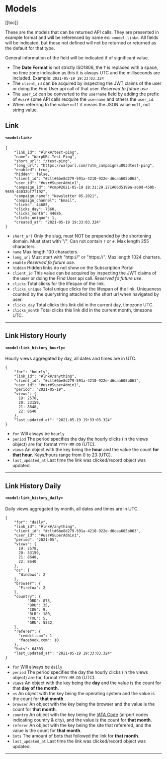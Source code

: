 # Models

[[toc]]

These are the models that can be returned API calls. They are presented in example format and will be referenced by
name ex: `<model:link>`. All fields will be indicated, but those not defined will not be returned or returned as the 
default for that type.

General information of the field will be indicated if of significant value.

- The **Date Format** is not strictly ISO1806, the `T` is replaced with a space, no time zone indication as this it is always UTC and the 
  milliseconds are included. Example: `2021-05-19 19:33:03.324`
- The `client_id` can be acquired by inspecting the JWT claims of the user or doing the Find User api call of that user. *Reserved fo future use*
- The `user_id` can be converted to the `username` field by adding the prefix of `#usr#` some API calls recquire the `username`
  and others the `user_id`.
- When referring to the value `null` it means the JSON value `null`, not string value. 

## Link 
#### `<model:link>`

```
{
    "link_id": "#lnk#/test-ping",
    "name": "WarpURL Test Ping",
    "short_url": "/test-ping",
    "long_url": "https://warpurl.com/?utm_campaign\u003dtest-ping",
    "enabled": true,
    "hidden": false,
    "client_id": "#clt#6be8d279-591a-4210-922e-d6caa605b063",
    "user_id": "#usr#SuperAdmin1",
    "campaign_id": "#cmp#2021-05-19 18:31:29.271#66d5199a-a60d-450b-9655-44032bf7f192",
    "campaign_name": "Newsletter 05-2021",
    "campaign_channel": "Email",
    "clicks": 44685,
    "clicks_day": 7560,
    "clicks_month": 44685,
    "clicks_unique": 1,
    "created_at": "2021-05-19 19:33:03.324"
}
```
- `short_url` Only the slug, must NOT be prepended by the shortening domain. Must start with "/". 
  Can not contain `?` or `#`. Max length 255 characters.
- `name` Max length 100 characters.
- `long_url` Must start with "http://" or "https://". Max length 1024 charters.
- `enable` *Reserved fo future use*.
- `hidden` Hidden links do not show on the Subscription Portal
- `client_id` This value can be acquired by inspecting the JWT claims of the user or doing the Find User api call. *Reserved fo future use*.
- `clicks` Total clicks for the lifespan of the link.
- `clicks_unique` Total unique clicks for the lifespan of the link. 
    Uniqueness counted by the querystring attached to the short url when navigated by user. 
- `clicks_day` Total clicks this link did in the current day, timezone UTC. 
- `clicks_month` Total clicks this link did in the current month, timezone UTC. 

----

## Link History Hourly
#### `<model:link_history_hourly>`

Hourly views aggregated by day, all dates and times are in UTC. 

```
{
    "for": "hourly",
    "link_id": "#lnk#/anything",
    "client_id": "#clt#6be8d279-591a-4210-922e-d6caa605b063",
    "user_id": "#usr#SuperAdmin1",
    "period": "2021-05-19",
    "views": {
      19: 2578,
      20: 33159,
      21: 8648,
      22: 8640
    },
    "last_updated_at": "2021-05-19 19:33:03.324"
}
```
- `for` Will always be `hourly`
- `period` The period specifies the day the hourly clicks (in the views object) are for, format `YYYY-MM-DD` (UTC).
- `views` An object with the key being the **hour** and the value the count **for that hour**. Keys/hours range from 0 to 23 (UTC).
- `last_updated_at` Last time the link was clicked/record object was updated.


----

## Link History Daily 
#### `<model:link_history_daily>`

Daily views aggregated by month, all dates and times are in UTC.

```
{
    "for": "daily",
    "link_id": "#lnk#/anything",
    "client_id": "#clt#6be8d279-591a-4210-922e-d6caa605b063",
    "user_id": "#usr#SuperAdmin1",
    "period": "2021-05",
    "views": {
      19: 2578,
      20: 33159,
      21: 8648,
      22: 8640
    },
    "os": {
      "Windows": 2
    },
    "browser": {
      "Firefox": 2
    },
    "country": {
          "ORD": 873,
          "BRU": 35,
          "CDG": 9,
          "BLR": 180,
          "TXL": 5,
          "GRU": 5332,
    },
    "referer": {
      "reddit.com": 1
      "facebook.com": 10
    },
    "bots": 64303,
    "last_updated_at": "2021-05-19 19:33:03.324"
}
```

- `for` Will always be `daily`
- `period` The period specifies the day the hourly clicks (in the views object) are for, format `YYYY-MM-DD` (UTC).
- `views` An object with the key being the **day** and the value is the count for that **day of the month**.
- `os` An object with the key being the operating system and the value is the count for **that month**.
- `browser` An object with the key being the browser and the value is the count for **that month**.
- `country` An object with the key being the [IATA Code](https://www.nationsonline.org/oneworld/IATA_Codes/airport_code_list.htm) (airport codes indicating country & city), and the value is the count for **that month**.
- `referer` An object with the key being the site that referered, and the value is the count for **that month**.
- `bots` The amount of bots that followed the link for **that month**.
- `last_updated_at` Last time the link was clicked/record object was updated.

----
